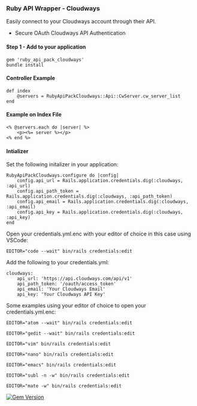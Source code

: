 ### Ruby API Wrapper - Cloudways
   
Easily connect to your Cloudways account through their API.
  
* Secure OAuth Cloudways API Authentication
  
#### Step 1 - Add to your application
  
    gem 'ruby_api_pack_cloudways'
    bundle install
    
#### Controller Example
    
    def index 
        @servers = RubyApiPackCloudways::Api::CwServer.cw_server_list
    end
  
#### Example on Index File

    <% @servers.each do |server| %>
        <p><%= server %></p>
    <% end %>
  
#### Intializer
  
Set the following initalizer in your application:
  
    RubyApiPackCloudways.configure do |config|
        config.api_url = Rails.application.credentials.dig(:cloudways, :api_url)
        config.api_path_token = Rails.application.credentials.dig(:cloudways, :api_path_token)
        config.api_email = Rails.application.credentials.dig(:cloudways, :api_email)
        config.api_key = Rails.application.credentials.dig(:cloudways, :api_key)
    end
  
Open your credentials.yml.enc with your editor of choice in this case using VSCode:
  
    EDITOR="code --wait" bin/rails credentials:edit
  
Add the following to your credentials.yml:
  
    cloudways:
        api_url: 'https://api.cloudways.com/api/v1'
        api_path_token: '/oauth/access_token'
        api_email: 'Your Cloudways Email'
        api_key: 'Your Cloudways API Key'
    
Some examples using your editor of choice to open your credentials.yml.enc:
    
    EDITOR="atom --wait" bin/rails credentials:edit
    
    EDITOR="gedit --wait" bin/rails credentials:edit
    
    EDITOR="vim" bin/rails credentials:edit
    
    EDITOR="nano" bin/rails credentials:edit
    
    EDITOR="emacs" bin/rails credentials:edit
    
    EDITOR="subl -n -w" bin/rails credentials:edit
    
    EDITOR="mate -w" bin/rails credentials:edit
  
  [![Gem Version](https://badge.fury.io/rb/ruby_api_pack_cloudways.svg)](https://badge.fury.io/rb/ruby_api_pack_cloudways)

